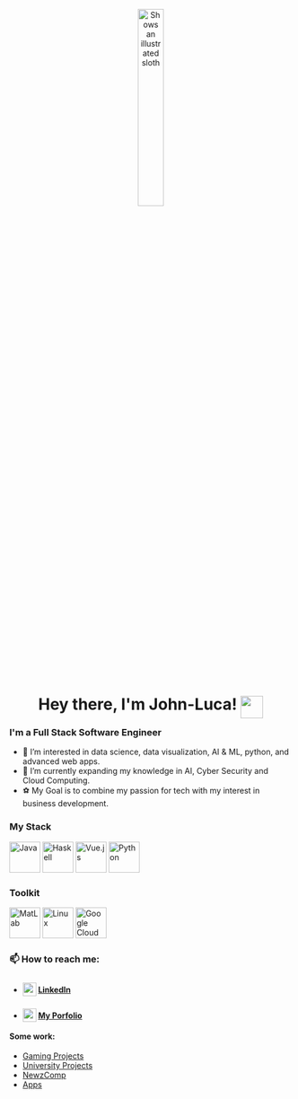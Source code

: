 
<link rel="stylesheet" href="https://cdn.jsdelivr.net/gh/devicons/devicon@v2.15.1/devicon.min.css">

<p align="center">
    <picture>
        <img alt="Shows an illustrated sloth" width="30%" src="https://avatars.githubusercontent.com/u/71774595?s=400&u=16ccbd9a42e44f2619d0995d071cdb9f3ec95dcb&v=4">
    </picture>
    <h1 align="center">
        Hey there, I'm John-Luca!
        <img src="https://media3.giphy.com/media/pHgwMjRGz2ryRr5Iqx/giphy.gif"  style="transform: translate(0px,15px)" width="40px"/>
        <!-- <div style="width:100%;height:0;padding-bottom:100%;position:relative;"><iframe src="https://giphy.com/embed/pHgwMjRGz2ryRr5Iqx" width="100%" height="100%" style="position:absolute" frameBorder="0" class="giphy-embed" allowFullScreen></iframe></div><p><a href="https://giphy.com/stickers/RMITStudentLife-wave-sloth-rmit-pHgwMjRGz2ryRr5Iqx">via GIPHY</a></p> -->
    </h1>
</p>

<h3>I'm a Full Stack Software Engineer</h3>

- 🧐 I’m interested in data science, data visualization, AI & ML, python, and advanced web apps.
- 📘 I’m currently expanding my knowledge in AI, Cyber Security and Cloud Computing.
- ⚽ My Goal is to combine my passion for tech with my interest in business development.

<h3>My Stack</h3>
<img title="Java" src="https://cdn.jsdelivr.net/gh/devicons/devicon/icons/java/java-original-wordmark.svg" width="55px"/>
<i title="C++" class="devicon-cplusplus-line colored" style="font-size:55px"></i>
<i title="PHP" class="devicon-php-plain colored" style="font-size:55px"></i>
<img title="Haskell" src="https://cdn.jsdelivr.net/gh/devicons/devicon/icons/haskell/haskell-original.svg" width="55px"/>
<i title="JavaScript" class="devicon-javascript-plain colored" style="font-size:55px"></i>
<i title="Node.js" class="devicon-nodejs-plain colored" style="font-size:55px"></i>
<img title="Vue.js" src="https://cdn.jsdelivr.net/gh/devicons/devicon/icons/vuejs/vuejs-original.svg" width="55px"/>
<i title="HTML5" class="devicon-html5-plain colored" style="font-size:55px"></i>
<i title="CSS 3" class="devicon-css3-plain colored" style="font-size:55px"></i>
<i title="Lua" class="devicon-lua-plain-wordmark colored" style="font-size:55px"></i>
<img title="Python" src="https://cdn.jsdelivr.net/gh/devicons/devicon/icons/python/python-original.svg" width="55px"/>



<h3>Toolkit</h3>
<i title="Git" class="devicon-git-plain colored" style="font-size:55px"></i>
<img  title="MatLab" src="https://cdn.jsdelivr.net/gh/devicons/devicon/icons/matlab/matlab-original.svg" width="55px"/>
<i title="Adobe Illustrator" class="devicon-illustrator-plain colored" style="font-size:55px"></i>
<img title="Linux" src="https://cdn.jsdelivr.net/gh/devicons/devicon/icons/linux/linux-original.svg" width="55px"/>
<i title="MySQL" class="devicon-mysql-plain colored" style="font-size:55px"></i>
<i title="Nginx" class="devicon-nginx-original colored" style="font-size:55px"></i>
<i title="Pandas" class="devicon-pandas-original-wordmark colored" style="font-size:55px"></i>
<i title="TensorFlow" class="devicon-tensorflow-original colored" style="font-size:55px"></i>
<img title="Google Cloud" src="https://cdn.jsdelivr.net/gh/devicons/devicon/icons/googlecloud/googlecloud-original.svg" width="55px" />


### 📫 How to reach me:

- #### <img src="https://cdn-icons-png.flaticon.com/512/2504/2504799.png" style="transform: translate(0px,6px)" width="24px"/> [LinkedIn](https://www.linkedin.com/in/john-luca-kutschera/)
- #### <img src="https://jkutschera.com/assets/images/lndlogo.png" style="transform: translate(0px,6px)" width="24px"/> [My Porfolio](http://jkutschera.com)

#### Some work:
- [Gaming Projects](https://github.com/John-LucaGIT/Gaming)
- [University Projects](https://github.com/John-LucaGIT/Uni)
- [NewzComp](https://github.com/John-LucaGIT/newzcomp)
- [Apps](https://github.com/John-LucaGIT/apps)


<!---
John-LucaGIT/John-LucaGIT is a ✨ special ✨ repository because its `README.md` (this file) appears on your GitHub profile.
You can click the Preview link to take a look at your changes.
--->
